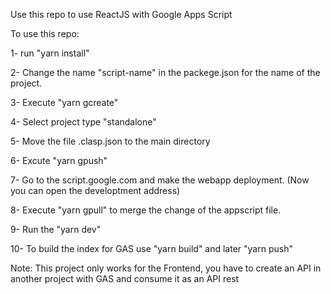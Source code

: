 Use this repo to use ReactJS with Google Apps Script

To use this repo:

1- run "yarn install"

2- Change the name "script-name" in the packege.json for the name of the project.

3- Execute "yarn gcreate"

4- Select project type "standalone"

5- Move the file .clasp.json to the main directory

6- Excute "yarn gpush"

7- Go to the script.google.com and make the webapp deployment. (Now you can open the developtment address)

8- Execute "yarn gpull" to merge the change of the appscript file.

9- Run the "yarn dev"

10- To build the index for GAS use "yarn build" and later "yarn push"

Note: This project only works for the Frontend, you have to create an API in another project with GAS and consume it as an API rest
